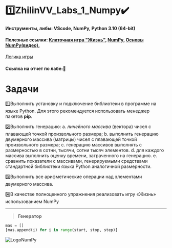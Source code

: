 # :one:ZhilinVV_Labs_1_Numpy:heavy_check_mark:

#### Инструменты, либы: VScode, NumPy, Python 3.10 (64-bit)

#### Полезные ссылки: [Клкточная игра "Жизнь"](http://kvant.mccme.ru/1974/09/igra_zhizn.htm),  [NumPy](https://numpy.org/doc/),  [Основы NumPy(видео)](https://www.youtube.com/watch?v=Dh0cdMlcrbU&ab_channel=PyLounge-%D0%BF%D1%80%D0%BE%D0%B3%D1%80%D0%B0%D0%BC%D0%BC%D0%B8%D1%80%D0%BE%D0%B2%D0%B0%D0%BD%D0%B8%D0%B5%D0%BD%D0%B0Python%D0%B8%D0%B2%D1%81%D1%91%D0%BEIT),
[Логика игры](https://www.geeksforgeeks.org/conways-game-life-python-implementation/)

#### Ссылка на отчет по лабе::red_circle:


# Задачи
:one:Выполнить установку и подключение библиотеки в программе на языке Python. Для этого
рекомендуется использовать менеджер пакетов **pip**.

:two:Выполнить генерацию:
a. *линейного массива* (вектора) чисел с плавающей точкой произвольного размера;
b. выполнить генерацию двумерного массива (матрицы) чисел с плавающей точкой
произвольного размера;
c. генерацию массивов выполнять с размерностью в сотни, тысячи, сотни тысяч
элементов.
d. для каждого массива выполнить оценку времени, затраченного на генерацию.
e. сравнить показатели с массивами, генерируемыми средствами стандартной
библиотеки языка Python аналогичной размерности.

:three:Выполнить все арифметические операции над элементами двумерного массива.

:four:В качестве полноценного упражнения реализовать игру «Жизнь» использованием NumPy
___

> **Генератор**
```python
mas = []
[mas.append(i) for i in range(start, stop, step)]
```
![LogoNumPy](https://upload.wikimedia.org/wikipedia/commons/thumb/3/31/NumPy_logo_2020.svg/1920px-NumPy_logo_2020.svg.png)
